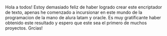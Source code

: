 Hola a todos! 
Estoy demasiado feliz de haber logrado crear este encriptador de texto, 
apenas he comenzado a incursionar en este mundo de la programacion de 
la mano de alura latam y oracle. 
Es muy gratificante haber obtenido este resultado y espero que este
sea el primero de muchos proyectos. 
Grcias!
